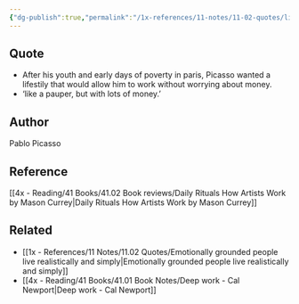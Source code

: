 ```yaml
---
{"dg-publish":true,"permalink":"/1x-references/11-notes/11-02-quotes/like-a-pauper-but-with-lots-of-money-pablo-picasso/","title":"Like a pauper but with lots of money - Pablo Picasso","dgShowBacklinks":false}
---
```



## Quote
- After his youth and early days of poverty in paris, Picasso wanted a lifestily that would allow him to work without worrying about money.
- ‘like a pauper, but with lots of money.’ 

## Author
Pablo Picasso

## Reference
[[4x - Reading/41 Books/41.02 Book reviews/Daily Rituals How Artists Work by Mason Currey\|Daily Rituals How Artists Work by Mason Currey]]

## Related
- [[1x - References/11 Notes/11.02 Quotes/Emotionally grounded people live realistically and simply\|Emotionally grounded people live realistically and simply]]
- [[4x - Reading/41 Books/41.01 Book Notes/Deep work - Cal Newport\|Deep work - Cal Newport]]